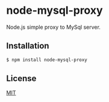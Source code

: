 # node-mysql-proxy

Node.js simple proxy to MySql server.

## Installation

```sh
$ npm install node-mysql-proxy
```

## License

[MIT](LICENSE)